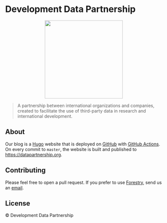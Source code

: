 # Development Data Partnership

<p align="center">
  <img width="250" height="250" src="https://raw.githubusercontent.com/datapartnership/welcome/master/images/logo.png">
</p>

 > A partnership between international organizations and companies, created to facilitate the use of third-party data in research and international development.

## About

Our blog is a [Hugo](https://gohugo.io/) website that is deployed on [GitHub](https://pages.github.com) with [GitHub Actions](https://github.com/features/actions). On every commit to `master`, the website is built and published to https://datapartnership.org.

## Contributing

Please feel free to open a pull request. If you prefer to use [Forestry](https://forestry.io), send us an [email](mailto:datapartnership@worldbank.org).


## License

© Development Data Partnership



